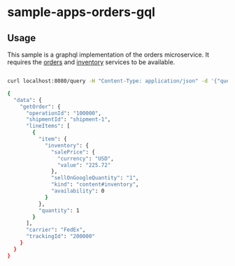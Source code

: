 # sample-apps-orders-gql

## Usage

This sample is a graphql implementation of the orders microservice. It requires the [orders](../orders) and [inventory](../inventory) services to be available.

```bash

curl localhost:8080/query -H "Content-Type: application/json" -d '{"query":"query { getOrder(operationId: 100000) { operationId shipmentId lineItems { item { inventory { salePrice { currency value } sellOnGoogleQuantity kind availability } } quantity } carrier trackingId } }"}'

{
  "data": {
    "getOrder": {
      "operationId": "100000",
      "shipmentId": "shipment-1",
      "lineItems": [
        {
          "item": {
            "inventory": {
              "salePrice": {
                "currency": "USD",
                "value": "225.72"
              },
              "sellOnGoogleQuantity": "1",
              "kind": "content#inventory",
              "availability": 0
            }
          },
          "quantity": 1
        }
      ],
      "carrier": "FedEx",
      "trackingId": "200000"
    }
  }
}
```